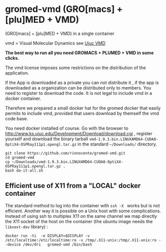 # gromed-vmd (GRO[macs] + [plu]MED + VMD) 
(GRO[macs] + [plu]MED + VMD) in a single container


vmd = Visual Molecular Dynamics see [Uiuc VMD](http://www.ks.uiuc.edu/Research/vmd/)

**The best way to run all you need GROMACS + PLUMED + VMD in some clicks.**

The vmd license imposes some restrictions on the distribution of the application.

If the App is downloaded as a private you can not  distribute it , if the app is
downloaded as a organization can be distributed only to members. 
You need to register to download the code.
It is not legal to include vmd in a docker container.

Therefore we prepared a small docker hat for the gromed docker
that easily permits to include vmd, provided that users download by
themself the vmd code base.

You need docker installed of course.
Go with the browser to http://www.ks.uiuc.edu/Development/Download/download.cgi , register yourself
and download the binary tarball ```vmd-1.9.3.bin.LINUXAMD64-CUDA8-OptiX4-OSPRay111p1.opengl.tar.gz```
in the standard ```~/Downloads/``` directory.

```
git clone https://github.com/rinnocente/gromed-vmd.git
cd gromed-vmd
cp ~/Downloads/vmd-1.9.3.bin.LINUXAMD64-CUDA8-OptiX4-OSPRay111p1.opengl.tar.gz .
bash do-it-all.sh
```

## Efficient use of X11 from a "LOCAL" docker container

The standard method to log into the container with `ssh -X ` works but is not
efficient. Another way it is possible on a Unix host with some complications.
Instead of using ssh to multiplex X11 on the same channel we map
directly the X11 socket of the host on the container 
(the ubuntu image needs the `libxext-dev` library) :
```
docker run -ti  -e DISPLAY=$DISPLAY -v /etc/localtime:/etc/localtime:ro -v /tmp/.X11-unix:/tmp/.X11-unix:ro --device /dev/dri   gromed-vmd /bin/bash
```
